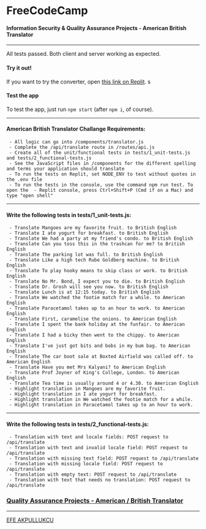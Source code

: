 # FreeCodeCamp
#### Information Security & Quality Assurance Projects - American British Translator
---

All tests passed. Both client and server working as expected.

#### Try it out!

If you want to try the converter, open [this link on Replit](https://boilerplate-project-american-british-english-translator.efea.repl.co).
s
#### Test the app

To test the app, just run ```npm start``` (after ```npm i```, of course).

---

#### American British Translator Challange Requirements:



     - All logic can go into /components/translator.js
     - Complete the /api/translate route in /routes/api.js
     - Create all of the unit/functional tests in tests/1_unit-tests.js and tests/2_functional-tests.js
     - See the JavaScript files in /components for the different spelling and terms your application should translate
     - To run the tests on Replit, set NODE_ENV to test without quotes in the .env file
     - To run the tests in the console, use the command npm run test. To open the  - Replit console, press Ctrl+Shift+P (Cmd if on a Mac) and type "open shell"

---

#### Write the following tests in tests/1_unit-tests.js:

     - Translate Mangoes are my favorite fruit. to British English
     - Translate I ate yogurt for breakfast. to British English
     - Translate We had a party at my friend's condo. to British English
     - Translate Can you toss this in the trashcan for me? to British English
     - Translate The parking lot was full. to British English
     - Translate Like a high tech Rube Goldberg machine. to British English
     - Translate To play hooky means to skip class or work. to British English
     - Translate No Mr. Bond, I expect you to die. to British English
     - Translate Dr. Grosh will see you now. to British English
     - Translate Lunch is at 12:15 today. to British English
     - Translate We watched the footie match for a while. to American English
     - Translate Paracetamol takes up to an hour to work. to American English
     - Translate First, caramelise the onions. to American English
     - Translate I spent the bank holiday at the funfair. to American English
     - Translate I had a bicky then went to the chippy. to American English
     - Translate I've just got bits and bobs in my bum bag. to American English
     - Translate The car boot sale at Boxted Airfield was called off. to American English
     - Translate Have you met Mrs Kalyani? to American English
     - Translate Prof Joyner of King's College, London. to American English
     - Translate Tea time is usually around 4 or 4.30. to American English
     - Highlight translation in Mangoes are my favorite fruit.
     - Highlight translation in I ate yogurt for breakfast.
     - Highlight translation in We watched the footie match for a while.
     - Highlight translation in Paracetamol takes up to an hour to work.

---

#### Write the following tests in tests/2_functional-tests.js:

     - Translation with text and locale fields: POST request to /api/translate
     - Translation with text and invalid locale field: POST request to /api/translate
     - Translation with missing text field: POST request to /api/translate
     - Translation with missing locale field: POST request to /api/translate
     - Translation with empty text: POST request to /api/translate
     - Translation with text that needs no translation: POST request to /api/translate




### [Quality Assurance Projects - American / British Translator](https://www.freecodecamp.org/learn/quality-assurance/quality-assurance-projects/american-british-translator)


---

[EFE AKPULLUKCU](https://twitter.com/SoftwareLoading)



# 